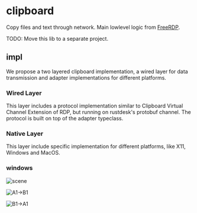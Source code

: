 # clipboard

Copy files and text through network.
Main lowlevel logic from [FreeRDP](https://github.com/FreeRDP/FreeRDP).

TODO: Move this lib to a separate project.

## impl

We propose a two layered clipboard implementation, a wired layer for data transmission
and adapter implementations for different platforms.

### Wired Layer

This layer includes a protocol implementation similar to
Clipboard Virtual Channel Extension of RDP, but running on rustdesk's protobuf channel.
The protocol is built on top of the adapter typeclass.

### Native Layer

This layer include specific implementation for different platforms,
like X11, Windows and MacOS.

### windows

![scene](./docs/assets/scene3.png)

![A1->B1](./docs/assets/win_A_B.png)

![B1->A1](./docs/assets/win_B_A.png)
